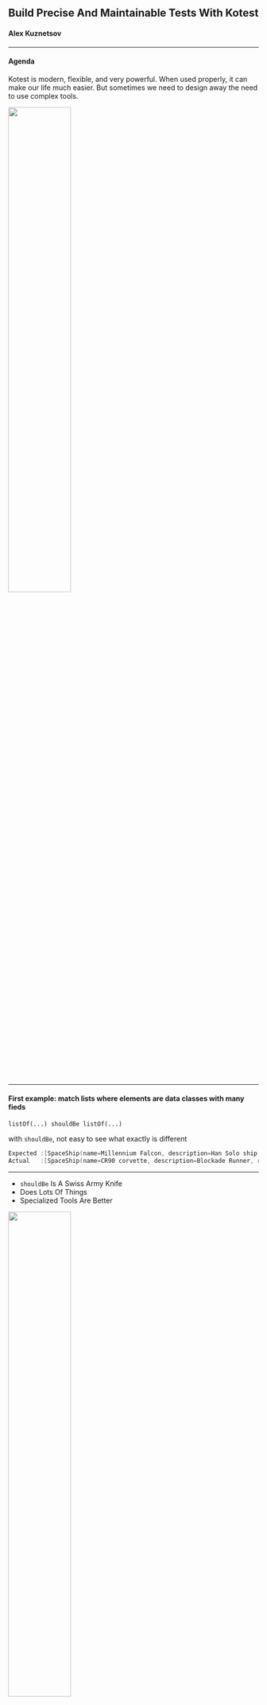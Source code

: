 ## Build Precise And Maintainable Tests With Kotest

#### Alex Kuznetsov

---

#### Agenda

Kotest is modern, flexible, and very powerful. When used properly, it can make our life much easier. But sometimes we need to design away the need to use complex tools.

<img src="many-tools.png" height="50%" width="50%"/>

---

#### First example: match lists where elements are data classes with many fieds

```
listOf(...) shouldBe listOf(...)
```
with `shouldBe`, not easy to see what exactly is different

```kotlin
Expected :[SpaceShip(name=Millennium Falcon, description=Han Solo ship, range=10, capacity=10, serialNumber=123456), SpaceShip(name=Ghost, description=seen in Rogue One, range=10, capacity=10, serialNumber=Unknown), SpaceShip(name=CR90 corvette, description=Blockade Runner, range=10, capacity=10, serialNumber=123456), SpaceShip(name=CR90 corvette, description=Blockade Runner, range=10, capacity=10, serialNumber=123356)]
Actual   :[SpaceShip(name=CR90 corvette, description=Blockade Runner, range=10, capacity=10, serialNumber=123457), SpaceShip(name=Millennium Falcon, description=Han Solo ship, range=10, capacity=10, serialNumber=123456), SpaceShip(name=Ghost, description=seen in Rogue One, range=10, capacity=10, serialNumber=Unknown), SpaceShip(name=CR90 corvette, description=Blockade Runner, range=10, capacity=10, serialNumber=123456), SpaceShip(name=CR90 corvette, description=Blockade Runner, range=10, capacity=10, serialNumber=123457)]
```

---

* `shouldBe` Is A Swiss Army Knife
* Does Lots Of Things
* Specialized Tools Are Better

<img src="swiss-army-knife.png" height="50%" width="50%"/>

---

### Matching lists is a common problem
#### Let's improve the solution

I am not a visionary. I'm an engineer. I'm happy with the people who are wandering around looking at the stars but I am looking at the ground and I want to fix the pothole before I fall in.

Linus Torvalds

---

#### We've built a Matcher that tells us more
Test fails because elements are in wrong order
<img src="match-ordered-lists0.png" />

---

## It finds a matching slice
<img src="find-slice.png" />

---

## And it finds a matching element out of order
<img src="find-single-element.png" />

---


##### TL;DR:

* Kotest is designed and built by a committee
* But it's a committee of us practitioners 
* 377 contributors, 4.5K stars on GitHub
* If you have a problem, maybe kotest already has a solution

---

Let's return to matching collections - it's time-consuming.
<br/>
<br/>
We can spend a lot of time trying to figure out what exactly is different.
<br/>
<br/>
Kotest has much more to offer.

---

Example of specific assertion: when order does not matter

<img src="match-lists-ignoring-order.png">

---

If kotest cannot find a match, it will search for similar elements

<img src="match-unordered-collections.png"  height="75%" width="75%"/>

---

How to match ordered collections if order is not completely predictable

<img src="nonDeterministicOrder.png" />

---

Comparing _actual_ vs. _expected_, match **WHAT** we did, not **HOW** we did it

---

`BigDecimal` and scale - be specific enough, but not too much

test end result, not how it was computed

<img src="BigDecimalScale.png" />

---

Double Numbers Are Not Precise - Match With Tolerance

<img src="doubleNotPrecise.png" />

Similar matchers for temporal types

---

Let's move on to another example.
<br/>
Scenario 1.
<br/>
Refactor a test to be more specific and less fragile.

---

## Scenario 1. Matching JSON - Naive Test

Fragile: order of keys in JSON is not guaranteed

```kotlin
toPayload(myInstance) shouldBe 
        """{"destination":"01234","send_to":"Jane Doe"}"""
```

---

Scenario 1:
<br/>
the order of fields in JSON should not matter
<br/>
but this test fails: it matches Strings, not JSON

```kotlin
"""{"destination":"01234","send_to":"Jane Doe"}""" shouldBe 
        """{"send_to":"Jane Doe","destination":"01234"}"""
```

---

Scenario 1: `shouldEqualJson` is Specialized, More Robust

```kotlin
"""{
    "destination":"01234",
    "send_to":"Jane Doe"
    }
    """ shouldEqualJson 
        """{"send_to":"Jane Doe","destination":"01234"}"""
```

---


Scenario 1: 
<br/>
`shouldEqualJson` is Specialized, More Robust, **BUT**

if we add a new field to the object being serialized, the test will fail:

```kotlin

toPayload(
    MyPackage("01234", "Jane Doe", weight=2.34)
) shouldEqualJson 
        """{"send_to":"Jane Doe","destination":"01234"}"""
```

---

#### Scenario 1: why do we even need this test? what exactly are we verifying?

We use a very common library, `jackson`, to serialize objects to JSON. 
<br/>
<br/>
We should not be testing that library.

---

#### Scenario 1: The need to unit test json 
Passing Around Zip Codes

```kotlin
data class ZipCode(
    val zip: String
) {
    public constructor(...) {
        //custom initialization logic
    }
    init {
        //validation
    }
}
// val destination: ZipCode should serialize to JSON 
// as "destination":"01234"
// not as "destination":{"zip":"1234"}
```

---
Scenario 1:
- We are testing if our custom serializer properly serializes `destination` 
- use the right tool - `shouldContainJsonKeyValue`

```kotlin
val package = MyPackage(
    destination = ZipCode(1234), 
    sendTo = "Jane Doe",
    weight = 2.34,
)
val actual = createPayload(package)
        
actual.shouldContainJsonKeyValue("destination", "01234") 
```
---

## Test One Specific Thing, Not The Whole Context

* tests will be precise and maintainable.
* but is can be more effort to write them.
* so it might or might not be worth it.
* not a blanket recommendation

---

Invest more effort in making tests more readable? 
<br/>
Or leave them as is.

<img src="wall-with-tools.png" >
---

Matching data classes with many fields can be tedious and time-consuming.:

* a detailed description of what exactly is different really helps
* may need to ignore some fields.

---

How To Match Data Classes

<img src="compareByFields.png" height="40%" width="40%"/>

---

How To Match Only Some Fields

<img src="excludeFields.png"  height="70%" width="70%"/>

---

 `assertSoftly`
<br/>
<br/>

```kotlin
assertSoftly {
    actual.color shouldBe "red"
    actual.taste shouldBe "sweet"
}
```

---

Scenario 2.
<br/>
Let's talk more about building tests that are easy to maintain.
<br/>
<br/>
When a change to code causes too many changes to tests, this may be a code smell, not a problem with tests.
<br/>
<br/>
We might need to refactor the code - and the tests will become more maintainable.

---

Scenario 2: `canContain` should depend only on dimensions of the box and the item

<img src="pan-in-box.png"  height="50%" width="50%"/>

---

Scenario 2:Tight coupling in code being tested

<img src="canContain-works.png"  height="75%" width="75%"/>

Of course, in reality there will be more tests

---

Scenario 2: Add an irrelevant field, need to update test.
<br/>
And this test should not care about the color of the box.

<img src="must-add-field.png"  height="75%" width="75%"/>

---

Scenario 2: use interface to reduce coupling

```kotlin
   interface HasDimensions {
      val length: Int
      val width: Int
      val height: Int
   }
   
   fun HasDimensions.canContain(element: HasDimensions): Boolean { TODO() }
```
---

Scenario 2: less fragile test

<img src="simpler-with-interface.png"  height="75%" width="75%"/>

---

Scenario 3.
Writing self-explanatory tests helps to figure out what exactly failed.

---

Scenario 3: Let's test upserting some data into a table


| name | before upsert | after upsert |
|------|---------------|----------------|
| apple| green         | green         |
| banana| yellow        | green         |
| cherry| -             | red           |

---

Scenario 3: validate everything in one test, not self-documenting

```kotlin
// insert test data:
// Fruit("apple", "green"),
// Fruit("banana", "yellow"),

dao.upsert(listOf(
    Fruit("banana", "green"),
    Fruit("cherry", "red"),
))

dao.getAll() shouldContainExactlyInAnyOrder listOf(
    Fruit("banana", "green"),
    Fruit("cherry", "red"),
    Fruit("apple", "green"),
)
```
It might be good enough already, but if not...

---

Scenario 3: If, and only if, we need four more readable tests

```kotlin
val actual = dao.getAll()

"should have rowToKeepAsIs" {
    actual shouldContain(rowToKeepAsIs)
}
"should have rowToUpdate" {
    actual shouldContain(rowToUpdate)
}
"should have rowToInsert" {
    actual shouldContain(rowToInsert)
}
"should not contain any other rows" {
    actual shouldContainExactlyInAnyOrder listOf(
        rowToKeepAsIs, rowToUpdate, rowToInsert
    )
}
```

---

#### Flaky tests because race conditions

- If something is 
  - shared
  - mutable
- then we can have race conditions  

Solutions?

* either do not mutate
* or do not share, run consecutively

---

Sometimes we must run consecutively, such as testing against Postgres.

```kotlin
@DoNotParallelize
class TestUsingItemsTable: StringSpec() {
    // setup/teardown test data in Items table
    // Test CRUD against Items table
}

@DoNotParallelize
class AnotherTestUsingItemsTable: StringSpec() {
    // setup/teardown test data in Orders and Items tables
    // test some joins of both tables
}
```

---

Mocking static methods can cause race conditions or break other tests, such as:

```kotlin
mockkStatic(LocalDateTime::class)
val localTime = LocalDateTime.of(2022, 4, 27, 12, 34, 56)
every { LocalDateTime.now(any<Clock>()) } returns localTime
```

while code/tests on another thread is using 
```kotlin
LocalDateTime.now()
```
So a completely unrelated change breaks a test, intermittently.
---

When we mock a static function, we in fact mutate a shared resource. 
<br/>
<br/>
And when we run tests in parallel, we share that mutable resource.
<br/>
<br/>
We can use `@DoNotParallelize` as before.
<br/>
<br/>
Or we can design away the need to mutate.

---

#### Design away the need to mutate

```kotlin
fun interface HasNow { fun now(): LocalDateTime }

class MyService(private val hasNow: HasNow) {
    fun printNow() = println(hasNow.now())
}

class HasNowTest: StringSpec() {
    init {
        "wired for prod" {
            val wiredForProd = MyService { LocalDateTime.now() }
            wiredForProd.printNow()
        }
        "wired for tests" {
            val wiredForProd = MyService { 
                LocalDateTime.of(2024, 11, 28, 1, 2, 3) 
            }
            wiredForProd.printNow()
        }
    }
}
```

---

#### Alternatively, use a wrapper

If the frameworks requires it, we may have to use a wrapper:
```kotlin
class WallClockWrapper(
    fun now() = LocalDateTime.now()
)
```
This is a regular class, which we can inject into services, pass into functions, and easily mock. And we don't need to share that mock.

---


Thank you!
<br/>
<br/>
Questions?